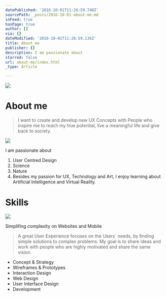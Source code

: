 ```yaml
---
datePublished: '2016-10-01T11:26:59.748Z'
sourcePath: _posts/2016-10-01-about-me.md
inFeed: true
hasPage: true
author: []
via: {}
dateModified: '2016-10-01T11:26:59.136Z'
title: About me
publisher: {}
description: I am passionate about
starred: false
url: about-me/index.html
_type: Article

---
```

![](https://the-grid-user-content.s3-us-west-2.amazonaws.com/a3108796-0e1e-4851-b17d-4e389c46f322.gif)

# About me

> I want to create and develop new UX Concepts with People who inspire me to reach my true potential, live a meaningful life and give back to society. 

![](https://the-grid-user-content.s3-us-west-2.amazonaws.com/e21c9f4d-271f-46d3-94bc-817dba846222.gif)

I am passionate about

1. User Centred Design
2. Science
3. Nature
4. Besides my passion for UX, Technology and Art, I enjoy learning about Artificial Intelligence and Virtual Reality.

# Skills
![](https://the-grid-user-content.s3-us-west-2.amazonaws.com/c43099dc-5ef1-449d-a6f2-014dd47a1089.gif)

Simplifing complexity on Websites and Mobile

> A great User Experience focuses on the Users&grave; needs, by finding simple solutions to complex problems. My goal is to share ideas and work with people who are highly motivated and share the same vision.

* Concept & Strategy
* Wireframes & Prototypes
* Interaction Design
* Web Design
* User Interface Design
* Development